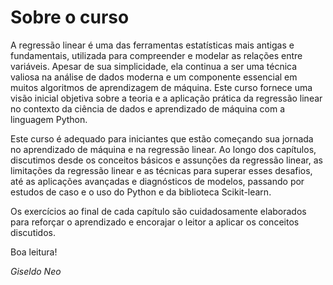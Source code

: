 # Sobre o curso

A regressão linear é uma das ferramentas estatísticas mais antigas e fundamentais, utilizada para compreender e modelar as relações entre variáveis. Apesar de sua simplicidade, ela continua a ser uma técnica valiosa na análise de dados moderna e um componente essencial em muitos algoritmos de aprendizagem de máquina. 
Este curso fornece uma visão inicial objetiva sobre a teoria e a aplicação prática da regressão linear no contexto da ciência de dados e aprendizado de máquina com a linguagem Python.

Este curso é adequado para iniciantes que estão começando sua jornada no aprendizado de máquina e na regressão linear. 
Ao longo dos capítulos, discutimos desde os conceitos básicos e assunções da regressão linear, as limitações da regressão linear e as técnicas para superar esses desafios, até as aplicações avançadas e diagnósticos de modelos, passando por estudos de caso e o uso do Python e da biblioteca Scikit-learn.

Os exercícios ao final de cada capítulo são cuidadosamente elaborados para reforçar o aprendizado e encorajar o leitor a aplicar os conceitos
discutidos.

Boa leitura!

_Giseldo Neo_
